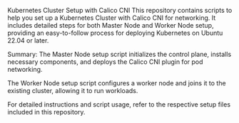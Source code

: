 Kubernetes Cluster Setup with Calico CNI
This repository contains scripts to help you set up a Kubernetes Cluster with Calico CNI for networking. It includes detailed steps for both Master Node and Worker Node setup, providing an easy-to-follow process for deploying Kubernetes on Ubuntu 22.04 or later.

Summary:
The Master Node setup script initializes the control plane, installs necessary components, and deploys the Calico CNI plugin for pod networking.

The Worker Node setup script configures a worker node and joins it to the existing cluster, allowing it to run workloads.

For detailed instructions and script usage, refer to the respective setup files included in this repository.
